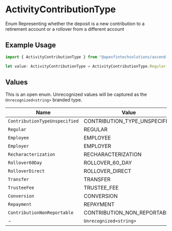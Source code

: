 # ActivityContributionType

Enum Representing whether the deposit is a new contribution to a retirement account or a rollover from a different account

## Example Usage

```typescript
import { ActivityContributionType } from "@apexfintechsolutions/ascend-sdk/models/components";

let value: ActivityContributionType = ActivityContributionType.Regular;
```

## Values

This is an open enum. Unrecognized values will be captured as the `Unrecognized<string>` branded type.

| Name                          | Value                         |
| ----------------------------- | ----------------------------- |
| `ContributionTypeUnspecified` | CONTRIBUTION_TYPE_UNSPECIFIED |
| `Regular`                     | REGULAR                       |
| `Employee`                    | EMPLOYEE                      |
| `Employer`                    | EMPLOYER                      |
| `Recharacterization`          | RECHARACTERIZATION            |
| `Rollover60Day`               | ROLLOVER_60_DAY               |
| `RolloverDirect`              | ROLLOVER_DIRECT               |
| `Transfer`                    | TRANSFER                      |
| `TrusteeFee`                  | TRUSTEE_FEE                   |
| `Conversion`                  | CONVERSION                    |
| `Repayment`                   | REPAYMENT                     |
| `ContributionNonReportable`   | CONTRIBUTION_NON_REPORTABLE   |
| -                             | `Unrecognized<string>`        |